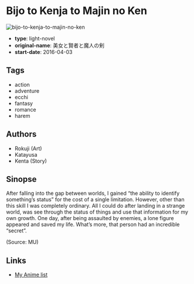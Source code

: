 # Bijo to Kenja to Majin no Ken

![bijo-to-kenja-to-majin-no-ken](https://cdn.myanimelist.net/images/manga/1/202186.jpg)

-   **type**: light-novel
-   **original-name**: 美女と賢者と魔人の剣
-   **start-date**: 2016-04-03

## Tags

-   action
-   adventure
-   ecchi
-   fantasy
-   romance
-   harem

## Authors

-   Rokuji (Art)
-   Katayusa
-   Kenta (Story)

## Sinopse

After falling into the gap between worlds, I gained “the ability to identify something’s status” for the cost of a single limitation. However, other than this skill I was completely ordinary. All I could do after landing in a strange world, was see through the status of things and use that information for my own growth. One day, after being assaulted by enemies, a lone figure appeared and saved my life. What’s more, that person had an incredible “secret”.

(Source: MU)

## Links

-   [My Anime list](https://myanimelist.net/manga/110118/Bijo_to_Kenja_to_Majin_no_Ken)
